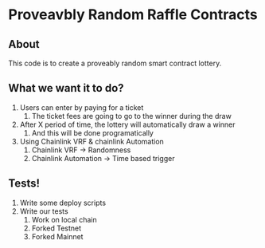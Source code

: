 # Proveavbly Random Raffle Contracts

## About

This code is to create a proveably random smart contract lottery.

## What we want it to do?

1. Users can enter by paying for a ticket
    1. The ticket fees are going to go to the winner during the draw
2. After X period of time, the lottery will automatically draw a winner
    1. And this will be done programatically
3. Using Chainlink VRF & chainlink Automation
    1. Chainlink VRF -> Randomness
    2. Chainlink Automation -> Time based trigger

## Tests!

1. Write some deploy scripts
2. Write our tests
    1. Work on local chain
    2. Forked Testnet
    2. Forked Mainnet
